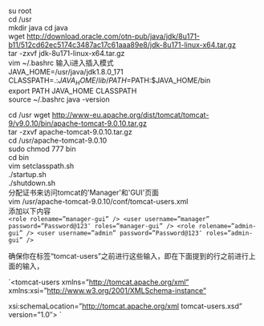 su root  
cd /usr  
mkdir java
cd java  
wget http://download.oracle.com/otn-pub/java/jdk/8u171-b11/512cd62ec5174c3487ac17c61aaa89e8/jdk-8u171-linux-x64.tar.gz  
tar -zxvf jdk-8u171-linux-x64.tar.gz  
vim ~/.bashrc 
输入i进入插入模式   
JAVA_HOME=/usr/java/jdk1.8.0_171
CLASSPATH=.:$JAVA_HOME/lib/  
PATH=$PATH:$JAVA_HOME/bin  
export PATH JAVA_HOME CLASSPATH  
source ~/.bashrc 
java -version  


cd /usr
wget http://www-eu.apache.org/dist/tomcat/tomcat-9/v9.0.10/bin/apache-tomcat-9.0.10.tar.gz  
tar -zxvf apache-tomcat-9.0.10.tar.gz  
cd /usr/apache-tomcat-9.0.10  
sudo chmod 777 bin  
cd bin  
vim setclasspath.sh  
./startup.sh  
./shutdown.sh  
分配证书来访问tomcat的'Manager'和'GUI'页面  
vim /usr/apache-tomcat-9.0.10/conf/tomcat-users.xml  
添加以下内容  
`<role rolename=”manager-gui” />
<user username=”manager” password=”Password@123″ roles=”manager-gui” />
<role rolename=”admin-gui” />
<user username=”admin” password=”Password@123″ roles=”admin-gui” /> `

确保你在标签“tomcat-users”之前进行这些输入，即在下面提到的行之前进行上面的输入，  

`<tomcat-users xmlns=”http://tomcat.apache.org/xml”
xmlns:xsi=”http://www.w3.org/2001/XMLSchema-instance”

xsi:schemaLocation=”http://tomcat.apache.org/xml tomcat-users.xsd”
version=”1.0″> `
